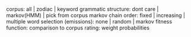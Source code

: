 corpus:							all                  | zodiac      | keyword
grammatic structure:			dont care            | markov(HMM) | pick from corpus
markov chain order:				fixed                | increasing  | multiple
word selection (emissions):	none                 | random      | markov
fitness function:				comparison to corpus
rating:							weight probabilities
